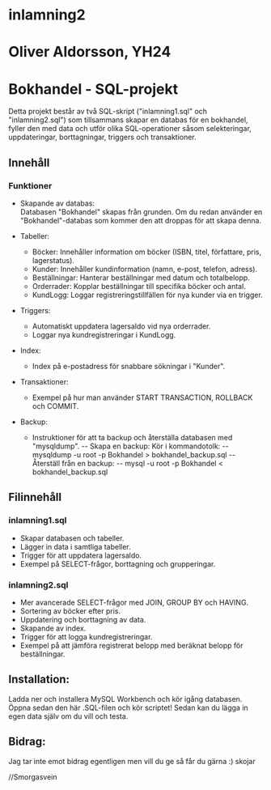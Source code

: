 # inlamning2

# Oliver Aldorsson, YH24
# Bokhandel - SQL-projekt

Detta projekt består av två SQL-skript ("inlamning1.sql" och "inlamning2.sql") som tillsammans skapar en databas för en bokhandel, fyller den med data och utför olika SQL-operationer såsom selekteringar, uppdateringar, borttagningar, triggers och transaktioner.

## Innehåll

### Funktioner
- Skapande av databas:  
  Databasen "Bokhandel" skapas från grunden.
  Om du redan använder en "Bokhandel"-databas som kommer den att droppas för att skapa denna.
  
- Tabeller:
  - Böcker: Innehåller information om böcker (ISBN, titel, författare, pris, lagerstatus).
  - Kunder: Innehåller kundinformation (namn, e-post, telefon, adress).
  - Beställningar: Hanterar beställningar med datum och totalbelopp.
  - Orderrader: Kopplar beställningar till specifika böcker och antal.
  - KundLogg: Loggar registreringstillfällen för nya kunder via en trigger.

- Triggers:
  - Automatiskt uppdatera lagersaldo vid nya orderrader.
  - Loggar nya kundregistreringar i KundLogg.

- Index:
  - Index på e-postadress för snabbare sökningar i "Kunder".

- Transaktioner:
  - Exempel på hur man använder START TRANSACTION, ROLLBACK och COMMIT.

- Backup:
  - Instruktioner för att ta backup och återställa databasen med "mysqldump".
-- Skapa en backup: Kör i kommandotolk:
-- mysqldump -u root -p Bokhandel > bokhandel_backup.sql
-- Återställ från en backup:
-- mysql -u root -p Bokhandel < bokhandel_backup.sql

## Filinnehåll

### inlamning1.sql
- Skapar databasen och tabeller.
- Lägger in data i samtliga tabeller.
- Trigger för att uppdatera lagersaldo.
- Exempel på SELECT-frågor, borttagning och grupperingar.

### inlamning2.sql
- Mer avancerade SELECT-frågor med JOIN, GROUP BY och HAVING.
- Sortering av böcker efter pris.
- Uppdatering och borttagning av data.
- Skapande av index.
- Trigger för att logga kundregistreringar.
- Exempel på att jämföra registrerat belopp med beräknat belopp för beställningar.

## Installation:
Ladda ner och installera MySQL Workbench och kör igång databasen. Öppna sedan den här .SQL-filen och kör scriptet! Sedan kan du lägga in egen data själv om du vill och testa.

## Bidrag:
Jag tar inte emot bidrag egentligen men vill du ge så får du gärna :) skojar

//Smorgasvein
